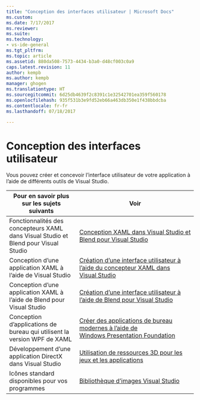 ```yaml
---
title: "Conception des interfaces utilisateur | Microsoft Docs"
ms.custom: 
ms.date: 7/17/2017
ms.reviewer: 
ms.suite: 
ms.technology:
- vs-ide-general
ms.tgt_pltfrm: 
ms.topic: article
ms.assetid: 880da508-7573-4434-b3a0-d48cf003c0a9
caps.latest.revision: 11
author: kempb
ms.author: kempb
manager: ghogen
ms.translationtype: HT
ms.sourcegitcommit: 6d25db4639f2c8391c1e32542701ea359f560178
ms.openlocfilehash: 935f531b3e9fd52eb66a463db350e1f438bbdcba
ms.contentlocale: fr-fr
ms.lasthandoff: 07/18/2017

---
```

# <a name="designing-user-interfaces"></a>Conception des interfaces utilisateur
Vous pouvez créer et concevoir l’interface utilisateur de votre application à l’aide de différents outils de Visual Studio.
  
|Pour en savoir plus sur les sujets suivants|Voir|
|-------------------------|---------|
| Fonctionnalités des concepteurs XAML dans Visual Studio et Blend pour Visual Studio | [Conception XAML dans Visual Studio et Blend pour Visual Studio](../designers/designing-xaml-in-visual-studio.md) |
| Conception d’une application XAML à l’aide de Visual Studio|[Création d’une interface utilisateur à l’aide du concepteur XAML dans Visual Studio](creating-a-ui-by-using-xaml-designer-in-visual-studio.md) |
| Conception d’une application XAML à l’aide de Blend pour Visual Studio | [Création d’une interface utilisateur à l’aide de Blend pour Visual Studio](creating-a-ui-by-using-blend-for-visual-studio.md) |
|Conception d’applications de bureau qui utilisent la version WPF de XAML | [Créer des applications de bureau modernes à l’aide de Windows Presentation Foundation](../designers/create-modern-desktop-applications-with-windows-presentation-foundation.md) |
| Développement d’une application DirectX dans Visual Studio | [Utilisation de ressources 3D pour les jeux et les applications](../designers/working-with-3-d-assets-for-games-and-apps.md) |
| Icônes standard disponibles pour vos programmes | [Bibliothèque d’images Visual Studio](../designers/the-visual-studio-image-library.md) |

